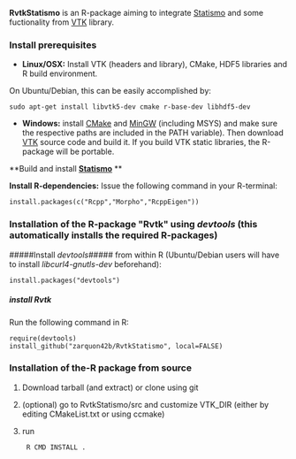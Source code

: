__RvtkStatismo__ is an R-package aiming to integrate [Statismo](https://github.com/statismo/statismo) and some fuctionality from [VTK](http://www.vtk.org) library.

### Install prerequisites ###



* **Linux/OSX:** Install VTK (headers and library), CMake, HDF5 libraries and R build environment.

On Ubuntu/Debian, this can be easily accomplished by:
	
	sudo apt-get install libvtk5-dev cmake r-base-dev libhdf5-dev





* **Windows:** install [CMake](http://cmake.org/cmake/resources/software.html) and [MinGW](http://www.mingw.org/) (including MSYS) and make sure the respective paths are included in the PATH variable). Then download  [VTK](http://www.vtk.org/VTK/resources/software.html) source code and build it. If you build VTK static libraries, the R-package will be portable.


**Build and install **[Statismo](https://github.com/statismo/statismo)** **


**Install R-dependencies:** Issue the following command in your R-terminal:

	install.packages(c("Rcpp","Morpho","RcppEigen"))



### Installation of the R-package "Rvtk" using *devtools* (this automatically installs the required R-packages) ###



#####Install *devtools*#####
from within R (Ubuntu/Debian users will have to install *libcurl4-gnutls-dev* beforehand):

        
	install.packages("devtools")


##### install *Rvtk* #####
Run the following command in R:
        
	require(devtools)
	install_github("zarquon42b/RvtkStatismo", local=FALSE)
   
### Installation of the-R package from source ###

1. Download tarball (and extract) or clone using git

2. (optional) go to RvtkStatismo/src and customize VTK_DIR (either by editing CMakeList.txt or using ccmake)

3. run 
 
		R CMD INSTALL .
